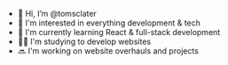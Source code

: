 - 👋 Hi, I’m @tomsclater
- 👀 I'm interested in everything development & tech
- 🌿 I'm currently learning React & full-stack development
- 👨‍💻 I'm studying to develop websites
- 🔜 I'm working on website overhauls and projects
<!---
tomsclater/tomsclater is a ✨ special ✨ repository because its `README.md` (this file) appears on your GitHub profile.
You can click the Preview link to take a look at your changes.
--->
